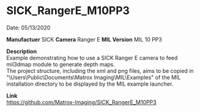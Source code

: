 # SICK_RangerE_M10PP3

Date: 05/13/2020

**Manufactuer** SICK 
**Camera** Ranger E
**MIL Version** MIL 10 PP3  

**Description**  
Example demonstrating how to use a SICK Ranger E camera to feed mil3dmap module to generate depth maps.  
The project structure, including the xml and png files, aims to be copied in "\Users\Public\Documents\Matrox Imaging\MIL\Examples" of the MIL installation directory to be displayed by the MIL example launcher.

**Link**  
https://github.com/Matrox-Imaging/SICK_RangerE_M10PP3
